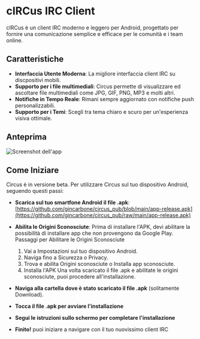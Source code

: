 # cIRCus IRC Client

cIRCus è un client IRC moderno e leggero per Android, progettato per fornire una comunicazione semplice e efficace per le comunità e i team online.

## Caratteristiche

- **Interfaccia Utente Moderna**: La migliore interfaccia client IRC su discpositivi mobili.
- **Supporto per i file multimediali**: Circus permette di visualizzare ed ascoltare file multimediali come JPG, GIF, PNG, MP3 e molti altri.
- **Notifiche in Tempo Reale**: Rimani sempre aggiornato con notifiche push personalizzabili.
- **Supporto per i Temi**: Scegli tra tema chiaro e scuro per un'esperienza visiva ottimale.

## Anteprima

![Screenshot dell'app](link-alla-screenshot)

## Come Iniziare

Circus è in versione beta. Per utilizzare Circus sul tuo dispositivo Android, seguendo questi passi:
- **Scarica sul tuo smartfone Android il file .apk**: [https://github.com/gincarbone/circus_pub/blob/main/app-release.apk](https://github.com/gincarbone/circus_pub/raw/main/app-release.apk)
- **Abilita le Origini Sconosciute**: Prima di installare l'APK, devi abilitare la possibilità di installare app che non provengono da Google Play.
Passaggi per Abilitare le Origini Sconosciute
   1. Vai a Impostazioni sul tuo dispositivo Android.
   2. Naviga fino a Sicurezza o Privacy.
   3. Trova e abilita Origini sconosciute o Installa app sconosciute.
   4. Installa l'APK
   Una volta scaricato il file .apk e abilitate le origini sconosciute, puoi procedere all'installazione.

- **Naviga alla cartella dove è stato scaricato il file .apk** (solitamente Download).
- **Tocca il file .apk per avviare l'installazione**
- **Segui le istruzioni sullo schermo per completare l'installazione**
- **Finito!** puoi iniziare a navigare con il tuo nuovissimo client IRC

  
